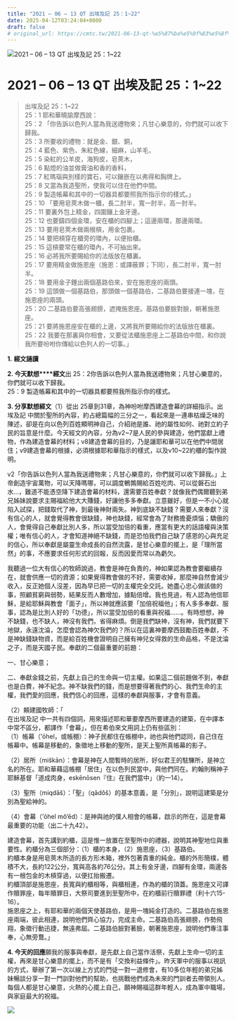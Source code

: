 ```yaml
---
title: "2021 – 06 – 13 QT 出埃及記 25：1~22"
date: 2025-04-12T03:24:04+0800
draft: false
# original_url: https://cmtc.tw/2021-06-13-qt-%e5%87%ba%e5%9f%83%e5%8f%8a%e8%a8%98-25%ef%bc%9a122
---
```


![2021 – 06 – 13 QT  出埃及記 25：1\~22](/images/qt.jpg   "2021 – 06 – 13 QT  出埃及記 25：1\~22")

# 2021 – 06 – 13 QT 出埃及記 25：1\~22

> 出埃及記 25：1\~22  
> 25：1 耶和華曉諭摩西說：  
> 25：2 「你告訴以色列人當為我送禮物來；凡甘心樂意的，你們就可以收下歸我。  
> 25：3 所要收的禮物：就是金、銀、銅，  
> 25：4 藍色、紫色、朱紅色線，細麻，山羊毛，  
> 25：5 染紅的公羊皮，海狗皮，皂莢木，  
> 25：6 點燈的油並做膏油和香的香料，  
> 25：7 紅瑪瑙與別樣的寶石，可以鑲嵌在以弗得和胸牌上。  
> 25：8 又當為我造聖所，使我可以住在他們中間。  
> 25：9 製造帳幕和其中的一切器具都要照我所指示你的樣式。」  
> 25：10 「要用皂莢木做一櫃，長二肘半，寬一肘半，高一肘半。  
> 25：11 要裏外包上精金，四圍鑲上金牙邊。  
> 25：12 也要鑄四個金環，安在櫃的四腳上；這邊兩環，那邊兩環。  
> 25：13 要用皂莢木做兩根槓，用金包裹。  
> 25：14 要把槓穿在櫃旁的環內，以便抬櫃。  
> 25：15 這槓要常在櫃的環內，不可抽出來。  
> 25：16 必將我所要賜給你的法版放在櫃裏。  
> 25：17 要用精金做施恩座（施恩：或譯蔽罪；下同），長二肘半，寬一肘半。  
> 25：18 要用金子錘出兩個基路伯來，安在施恩座的兩頭。  
> 25：19 這頭做一個基路伯，那頭做一個基路伯，二基路伯要接連一塊，在施恩座的兩頭。  
> 25：20 二基路伯要高張翅膀，遮掩施恩座。基路伯要臉對臉，朝著施恩座。  
> 25：21 要將施恩座安在櫃的上邊，又將我所要賜給你的法版放在櫃裏。  
> 25：22 我要在那裏與你相會，又要從法櫃施恩座上二基路伯中間，和你說我所要吩咐你傳給以色列人的一切事。」

**1.** **經文誦讀**

**2. 今天默想****經文**出 25：2你告訴以色列人當為我送禮物來；凡甘心樂意的，你們就可以收下歸我。  
25：9 製造帳幕和其中的一切器具都要照我所指示你的樣式。

**3. 分享默想經文**（1）從出 25章到31章，為神吩咐摩西建造會幕的詳細指示。出埃及記 中關於聖所的內容，約占總篇幅的三分之一，看起來是一連串枯燥乏味的陳述，卻是在向以色列百姓顯明神自己，介紹祂是誰、祂的屬性如何、祂對立約子民的旨意是什麼。今天經文的內容，分為v2\~7是人民的參與建造，他們當獻上禮物，作為建造會幕的材料；v8建造會幕的目的，乃是讓耶和華可以在他們中間居住；v9建造會幕的根據，必須根據耶和華指示的樣式，以及v10\~22約櫃的製作說明。

v2「你告訴以色列人當為我送禮物來；凡甘心樂意的，你們就可以收下歸我。」上帝創造宇宙萬物，可以天降嗎哪，可以調度鵪鶉賜給百姓吃肉、可以從磐石出水…，難道不能憑空降下建造會幕的材料，還需要百姓奉獻？就像我們偶爾聽到弟兄姊妹說要求主賜福給他大大賺錢，好讓他多多奉獻。立意雖好，但是一不小心就陷入試探，把錢取代了神，到最後神財兩失。神到底缺不缺錢？需要人來奉獻？沒有信心的人，就會覺得教會很缺錢，神也缺錢，經常會為了財務擔憂煩惱；驕傲的人，會覺得自己奉獻比別人多，所以當受加倍的看重，應當有更大的話語權與決策權；唯有信心的人，才會知道神絕不缺錢，而是恐怕我們自己缺了感恩的心與充足的信心，所以奉獻是屬靈生命成長的自然流露，是甘心樂意的擺上，是「理所當然」的事，不應要求任何形式的回報，反而因愛而常以為虧欠。

我聽過一位大有信心的牧師說過，教會是神在負責的，神如果認為教會要繼續存在，就會供應一切的資源；如果覺得教會做的不好，需要收掉，那麼神自然會減少收入，反正她個人沒差，因為早已把一切的主權完全交託。她盡心忠心做該做的事，照顧貧窮與弱勢，結果反而人數增加，據點倍增。我也見過，有人認為他信耶穌，是給耶穌與教會「面子」，所以神就應該要「加倍祝福他」；有人多多奉獻、服事，認為是比別人好的「功德」，所以當受加倍的看重與祝福……。有時想想，神不缺錢，也不缺人，神沒有我們，省得麻煩。倒是我們缺神，沒有神，我們就要下地獄，永遠沈淪，怎麼會認為神欠我們的？所以在這裏神要摩西鼓勵百姓奉獻，不是神缺錢缺物資，而是給百姓機會證明自己擁有神兒女得救的生命品格，不是沈淪之子，而是天國子民。奉獻的二個最重要的前題：

一、甘心樂意；

二、奉獻金錢之前，先獻上自己的生命與一切主權。如果這二個前題做不到，奉獻也是白費，神不紀念。神不缺我們的錢，而是想要得著我們的心、我們生命的主權，我們愛的回應，我們信心的回應，這樣的奉獻與服事，才會有意義。

（2）頼建國牧師：「  
在出埃及記 中一共有四個詞，用來描述耶和華要摩西所要建造的建築，在中譯本中常不區分，都譯作「會幕」，但在希伯來文用詞上仍有些區別：  
（1）帳幕（’ōhel，或帳棚）：神子民都住在帳棚中，祂也與他們認同，自己住在帳幕中。帳幕是移動的，象徵地上移動的聖所，是天上聖所真帳幕的影子。

（2）居所（miškān）：會幕是神在人間暫時的居所，好似君王的駐驆所，是神立名的所在。耶和華藉這帳棚「居住」在以色列民當中，與他們同在。約翰則稱神子耶穌基督「道成肉身，eskēnōsen『住』在我們當中」（約一14）。

（3）聖所（miqdāš）：「聖」（qādôš）的基本意義，是「分別」，說明這建築是分別為聖給神的。

（4）會幕（’ōhel mô‘ēd）：是神與祂的僕人相會的帳幕，啟示的所在，這是會幕最重要的功能（出二十九42）。

建造會幕，首先講到約櫃，這是惟一放置在至聖所中的禮器，說明其神聖地位與重要性。約櫃分為三個部分：（1）櫃的本身，（2）施恩座，（3）基路伯。  
約櫃本身是用皂莢木所造的長方形木箱，裡外包著貴重的純金。櫃的外形簡樸，體積不大，長約122公分，寬與高各約76公分。其上有金牙邊，四腳有金環，兩邊各有一根包金的木槓穿過，以便扛抬搬遷。  
約櫃頂部是施恩座，長寬與約櫃相等，與櫃相連，作為約櫃的頂蓋。施恩座又可譯作贖罪座，每年贖罪日，大祭司要進到至聖所中，在約櫃前行贖罪禮（利十六15-16）。  
施恩座之上，有耶和華的兩個天使基路伯，是用一塊純金打造的。二基路伯在施恩座兩端，彼此相連，說明他們齊心協力，完成主命。二基路伯高張翅膀，作勢飛翔，象徵行動迅捷，無遠弗屆。二基路伯臉對著臉，朝著施恩座，說明他們專注事奉，心無旁鶩。」

**4. 今天的回應**願我的服事與奉獻，是先獻上自己當作活祭，先獻上生命一切的主權，再來是甘心樂意的擺上，而不是有「交換利益條件」。昨天軍中的服事以視訊的方式，舉辦了第一次以線上方式的門徒一對一退修會，有10多位年輕的弟兄姊妹暢談分享一對一門訓對他們的幫助，也挑戰他們成為未來的門訓者去帶領別人。每個人都是甘心樂意，火熱的心擺上自己，願神賜福這群年輕人，成為軍中職場，與家庭最大的祝福。

**![](/images/946523.jpg)**